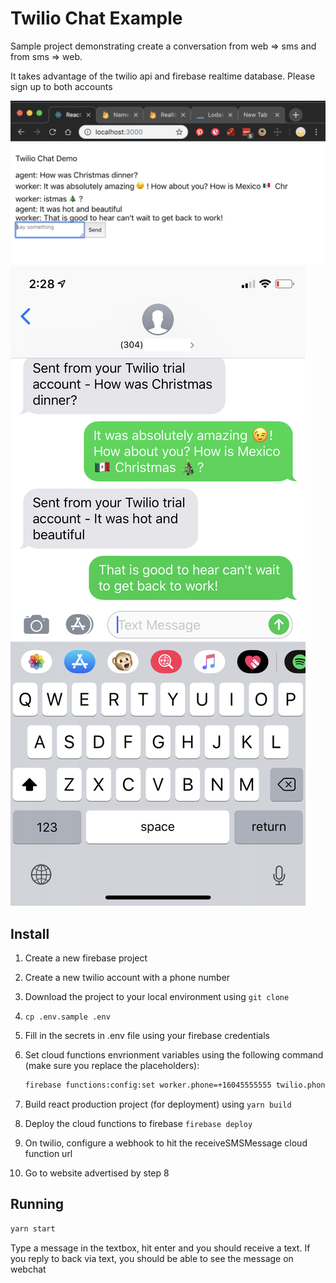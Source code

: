 # Twilio Chat Example

Sample project demonstrating create a conversation from web => sms and from sms => web.

It takes advantage of the twilio api and firebase realtime database. Please sign up to both accounts

![Web Messages](./screenshots/webview.png "Web")
![SMS Messages](./screenshots/mobileview.png "SMS")

## Install

1. Create a new firebase project
2. Create a new twilio account with a phone number
3. Download the project to your local environment using `git clone`
4. `cp .env.sample .env`
5. Fill in the secrets in .env file using your firebase credentials
6. Set cloud functions envrionment variables using the following command (make sure you replace the placeholders):

    ```bash
    firebase functions:config:set worker.phone=+16045555555 twilio.phone=+13045555555 twilio.account_id=<TWILIO_ACCOUNT_ID> twilio.auth_token=<TWILIO_AUTH_TOKEN>
    ```
7. Build react production project (for deployment) using `yarn build`
8. Deploy the cloud functions to firebase `firebase deploy`
9. On twilio, configure a webhook to hit the receiveSMSMessage cloud function url
10. Go to website advertised by step 8

## Running

```bash
yarn start
```

Type a message in the textbox, hit enter and you should receive a text. If you reply to back via text, you should be able to see the message on webchat
